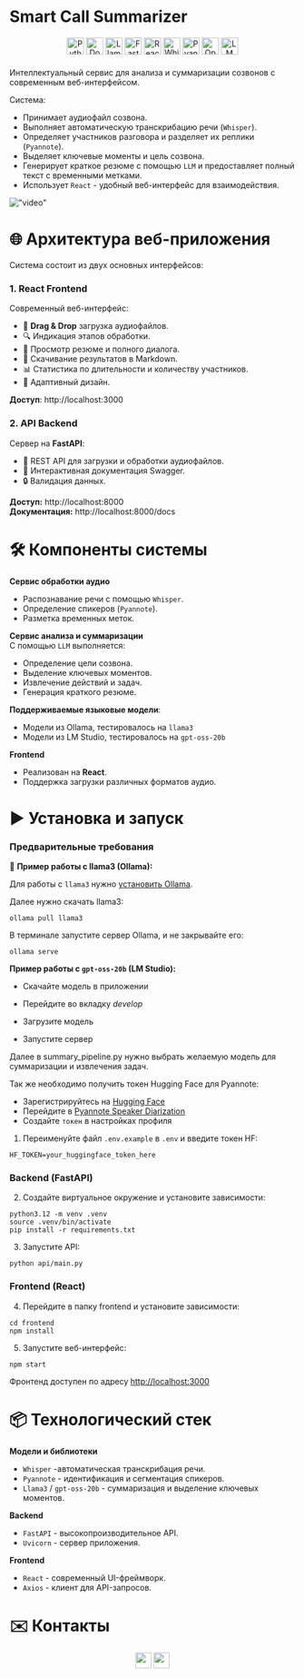 # Smart Call Summarizer

<div align="center" style="margin: 20px 0;">
  <img src="https://img.shields.io/badge/Python-3776AB?logo=python&logoColor=white&logoWidth=40" alt="Python" height="30">
  <img src="https://img.shields.io/badge/Docker-2496ED?logo=docker&logoColor=white&logoWidth=40" alt="Docker" height="30">
  <img src="https://img.shields.io/badge/Llama3-FF6600?logo=meta&logoColor=white&logoWidth=40" alt="Llama3" height="30">
  <img src="https://img.shields.io/badge/FastAPI-009688?logo=fastapi&logoColor=white&logoWidth=40" alt="FastAPI" height="30">
  <img src="https://img.shields.io/badge/React-61DAFB?logo=react&logoColor=white&logoWidth=40" alt="React" height="30">
  <img src="https://img.shields.io/badge/Whisper-000000?logo=openai&logoColor=white&logoWidth=40" alt="Whisper" height="30">
  <img src="https://img.shields.io/badge/Pyannote-FF6F61?logo=python&logoColor=white&logoWidth=40" alt="Pyannote" height="30">
  <img src="https://img.shields.io/badge/OpenAI GPT-412991?logo=openai&logoColor=white&logoWidth=40" alt="OpenAI GPT" height="30">
  <img src="https://img.shields.io/badge/LM_Studio-00B388?logo=windows-terminal&logoColor=white&logoWidth=40" alt="LM Studio" height="30">
</div>

Интеллектуальный сервис для анализа и суммаризации созвонов с современным веб-интерфейсом.  


Система:
* Принимает аудиофайл созвона.
* Выполняет автоматическую транскрибацию речи (`Whisper`).
* Определяет участников разговора и разделяет их реплики (`Pyannote`).
* Выделяет ключевые моменты и цель созвона.
* Генерирует краткое резюме с помощью `LLM` и предоставляет полный текст с временными метками.
* Использует `React` - удобный веб-интерфейс для взаимодействия.

!["video"](images/web_demo.gif)

# 🌐 Архитектура веб-приложения

Система состоит из двух основных интерфейсов:

### 1. React Frontend
Современный веб-интерфейс:
- 📁 **Drag & Drop** загрузка аудиофайлов.
- 🔍 Индикация этапов обработки.
- 📄 Просмотр резюме и полного диалога.
- 💾 Скачивание результатов в Markdown.
- 📊 Статистика по длительности и количеству участников.
- 🎨 Адаптивный дизайн.

**Доступ**: http://localhost:3000

### 2. API Backend
Сервер на **FastAPI**:
- 🔧 REST API для загрузки и обработки аудиофайлов.
- 📖 Интерактивная документация Swagger.
- 🔒 Валидация данных.

**Доступ:** http://localhost:8000  
**Документация:** http://localhost:8000/docs

# 🛠️ Компоненты системы

**Сервис обработки аудио**  
- Распознавание речи с помощью `Whisper`.
- Определение спикеров (`Pyannote`).
- Разметка временных меток.

**Сервис анализа и суммаризации**  
С помощью `LLM` выполняется:
- Определение цели созвона.
- Выделение ключевых моментов.
- Извлечение действий и задач.
- Генерация краткого резюме.

**Поддерживаемые языковые модели**:
- Модели из Ollama, тестировалось на `llama3`
- Модели из LM Studio, тестировалось на `gpt-oss-20b`

**Frontend**  
- Реализован на **React**.
- Поддержка загрузки различных форматов аудио.


# ▶️ Установка и запуск

### Предварительные требования

🦙 **Пример работы с llama3 (Ollama):**

Для работы с `llama3` нужно [установить Ollama](https://ollama.com/download).

Далее нужно скачать llama3:
```
ollama pull llama3
```
В терминале запустите сервер Ollama, и не закрывайте его:
```
ollama serve
```

**Пример работы с `gpt-oss-20b` (LM Studio):**

- Скачайте модель в приложении

- Перейдите во вкладку *develop*

- Загрузите модель

- Запустите сервер

Далее в summary_pipeline.py нужно выбрать желаемую модель для суммаризации и извлечения задач.

Так же необходимо получить токен Hugging Face для Pyannote:
  - Зарегистрируйтесь на [Hugging Face](https://huggingface.co/)
  - Перейдите в [Pyannote Speaker Diarization](https://huggingface.co/pyannote/speaker-diarization-3.1)
  - Создайте `токен` в настройках профиля

1. Переименуйте файл `.env.example` в `.env` и введите токен HF:
```
HF_TOKEN=your_huggingface_token_here
```

### Backend (FastAPI)

2. Создайте виртуальное окружение и установите зависимости:
```
python3.12 -m venv .venv
source .venv/bin/activate 
pip install -r requirements.txt
```

3. Запустите API:
```
python api/main.py
```

### Frontend (React)

4. Перейдите в папку frontend и установите зависимости:
```
cd frontend
npm install
```

5. Запустите веб-интерфейс:
```
npm start
```

Фронтенд доступен по адресу [http://localhost:3000](http://localhost:3000)

# 📦 Технологический стек

**Модели и библиотеки**
- `Whisper`  -автоматическая транскрибация речи.
- `Pyannote` - идентификация и сегментация спикеров.
- `Llama3` / `gpt-oss-20b` - суммаризация и выделение ключевых моментов.

**Backend**
- `FastAPI` - высокопроизводительное API.
- `Uvicorn` - сервер приложения.

**Frontend**
- `React` - современный UI-фреймворк.
- `Axios` - клиент для API-запросов.


# ✉️ Контакты

<div align="center">
  <img src="https://img.shields.io/badge/i.zolotykh@g.nsu.ru-E0FFFF?style=flat&logo=gmail&logoColor=red" height="28">
  <img src="https://img.shields.io/badge/@igor%5Fzolotykh-2CA5E0?logo=telegram&logoColor=white" height="28">
</div>